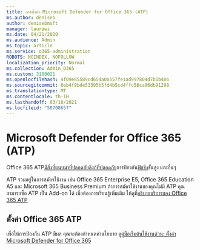 ```yaml
---
title: การตั้งค่า Microsoft Defender for Office 365 (ATP)
ms.author: deniseb
author: denisebmsft
manager: laurawi
ms.date: 04/21/2020
ms.audience: Admin
ms.topic: article
ms.service: o365-administration
ROBOTS: NOINDEX, NOFOLLOW
localization_priority: Normal
ms.collection: Admin_O365
ms.custom: 3100021
ms.openlocfilehash: 4f09e85589cd654a0a557fe1ad997804d7b1b406
ms.sourcegitcommit: 0eb4f9bde53395b5fd4b5cd4ffc56ca96db91298
ms.translationtype: MT
ms.contentlocale: th-TH
ms.lasthandoff: 03/10/2021
ms.locfileid: "50708657"
---
```

# <a name="microsoft-defender-for-office-365-atp"></a>Microsoft Defender for Office 365 (ATP)

Office 365 ATP[มีสิ่งที่แนบมาที่ปลอดภัย](https://docs.microsoft.com/microsoft-365/security/office-365-security/atp-safe-attachments)[ลิงก์ที่ปลอดภัย](https://docs.microsoft.com/microsoft-365/security/office-365-security/atp-safe-links)การป้องกัน[ฟิชชิ่ง](https://docs.microsoft.com/microsoft-365/security/office-365-security/atp-anti-phishing)ขั้นสูง และอื่นๆ 

ATP รวมอยู่ในการสมัครใช้งาน เช่น Office 365 Enterprise E5, Office 365 Education A5 และ Microsoft 365 Business Premium ถ้าการสมัครใช้งานของคุณไม่มี ATP คุณสามารถซื้อ ATP เป็น Add-on ได้ เมื่อต้องการเรียนรู้เพิ่มเติม ให้ดูที่[อธิบายบริการของ Office 365 ATP](https://docs.microsoft.com/office365/servicedescriptions/office-365-advanced-threat-protection-service-description)

## <a name="set-up-office-365-atp"></a>ตั้งค่า Office 365 ATP

เพื่อให้การป้องกัน ATP มีผล คุณจะต้องกําหนดค่านโยบาย ดู[คู่มือเริ่มต้นใช้งานด่วน: ตั้งค่า Microsoft Defender for Office 365](https://docs.microsoft.com/microsoft-365/security/office-365-security/office-365-atp)


